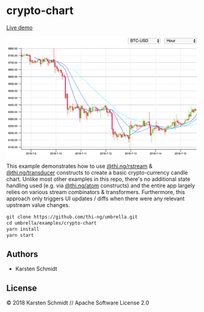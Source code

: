 # crypto-chart

[Live demo](http://demo.thi.ng/umbrella/crypto-chart/)

![chart](../../assets/crypto-chart.png)

This example demonstrates how to use
[@thi.ng/rstream](https://github.com/thi-ng/umbrella/tree/master/packages/rstream)
&
[@thi.ng/transducer](https://github.com/thi-ng/umbrella/tree/master/packages/transducer)
constructs to create a basic crypto-currency candle chart. Unlike most
other examples in this repo, there's no additional state handling used
(e.g. via
[@thi.ng/atom](https://github.com/thi-ng/umbrella/tree/master/packages/atom)
constructs) and the entire app largely relies on various stream
combinators & transformers. Furthermore, this approach only triggers UI
updates / diffs when there were any relevant upstream value changes.

```
git clone https://github.com/thi-ng/umbrella.git
cd umbrella/examples/crypto-chart
yarn install
yarn start
```

## Authors

- Karsten Schmidt

## License

&copy; 2018 Karsten Schmidt // Apache Software License 2.0
